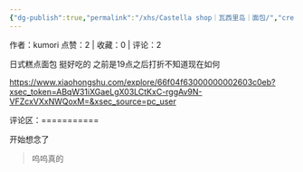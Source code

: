 ```yaml
---
{"dg-publish":true,"permalink":"/xhs/Castella shop｜瓦西里岛｜面包/","created":"2025-03-17T23:05:11.832+08:00","updated":"2025-03-17T23:05:11.832+08:00"}
---
```


作者：kumori
点赞：2   |   收藏：0   |   评论：2

日式糕点面包 挺好吃的 之前是19点之后打折不知道现在如何

https://www.xiaohongshu.com/explore/66f04f63000000002603c0eb?xsec_token=ABqW31iXGaeLgX03LCtKxC-rggAv9N-VFZcxVXxNWQoxM=&xsec_source=pc_user

评论区：===========

开始想念了

> 呜呜真的